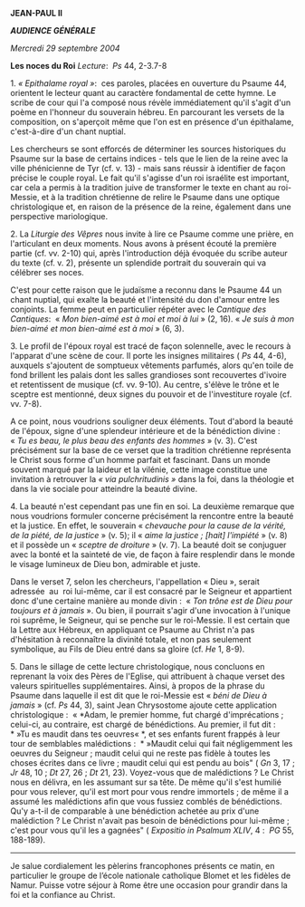 **JEAN-PAUL II**

***AUDIENCE GÉNÉRALE***

*Mercredi 29 septembre 2004*

**Les noces du Roi** *Lecture*:  *Ps* 44, 2-3.7-8

1. *« *Epithalame royal* »*:  ces paroles, placées en ouverture du Psaume 44, orientent le lecteur quant au caractère fondamental de cette hymne. Le scribe de cour qui l'a composé nous révèle immédiatement qu'il s'agit d'un poème en l'honneur du souverain hébreu. En parcourant les versets de la composition, on s'aperçoit même que l'on est en présence d'un épithalame, c'est-à-dire d'un chant nuptial.

Les chercheurs se sont efforcés de déterminer les sources historiques du Psaume sur la base de certains indices - tels que le lien de la reine avec la ville phénicienne de Tyr (cf. v. 13) - mais sans réussir à identifier de façon précise le couple royal. Le fait qu'il s'agisse d'un roi israélite est important, car cela a permis à la tradition juive de transformer le texte en chant au roi-Messie, et à la tradition chrétienne de relire le Psaume dans une optique christologique et, en raison de la présence de la reine, également dans une perspective mariologique.

2. La *Liturgie des Vêpres* nous invite à lire ce Psaume comme une prière, en l'articulant en deux moments. Nous avons à présent écouté la première partie (cf. vv. 2-10) qui, après l'introduction déjà évoquée du scribe auteur du texte (cf. v. 2), présente un splendide portrait du souverain qui va célébrer ses noces.

C'est pour cette raison que le judaïsme a reconnu dans le Psaume 44 un chant nuptial, qui exalte la beauté et l'intensité du don d'amour entre les conjoints. La femme peut en particulier répéter avec le *Cantique des Cantiques*:  « *Mon bien-aimé est à moi et moi à lui* » (2, 16). « *Je suis à mon bien-aimé et mon bien-aimé est à moi* » (6, 3).

3. Le profil de l'époux royal est tracé de façon solennelle, avec le recours à l'apparat d'une scène de cour. Il porte les insignes militaires ( *Ps* 44, 4-6), auxquels s'ajoutent de somptueux vêtements parfumés, alors qu'en toile de fond brillent les palais dont les salles grandioses sont recouvertes d'ivoire et retentissent de musique (cf. vv. 9-10). Au centre, s'élève le trône et le sceptre est mentionné, deux signes du pouvoir et de l'investiture royale (cf. vv. 7-8).

A ce point, nous voudrions souligner deux éléments. Tout d'abord la beauté de l'époux, signe d'une splendeur intérieure et de la bénédiction divine :  « *Tu es beau, le plus beau des enfants des hommes* » (v. 3). C'est précisément sur la base de ce verset que la tradition chrétienne représenta le Christ sous forme d'un homme parfait et fascinant. Dans un monde souvent marqué par la laideur et la vilénie, cette image constitue une invitation à retrouver la *« *via pulchritudinis* »* dans la foi, dans la théologie et dans la vie sociale pour atteindre la beauté divine.

4. La beauté n'est cependant pas une fin en soi. La deuxième remarque que nous voudrions formuler concerne précisément la rencontre entre la beauté et la justice. En effet, le souverain « *chevauche pour la cause de la vérité, de la piété, de la justice* » (v. 5); il « *aime la justice ; [hait] l'impiété* » (v. 8) et il possède un « *sceptre de droiture* » (v. 7). La beauté doit se conjuguer avec la bonté et la sainteté de vie, de façon à faire resplendir dans le monde le visage lumineux de Dieu bon, admirable et juste.

Dans le verset 7, selon les chercheurs, l'appellation « Dieu », serait adressée  au  roi lui-même, car il est consacré par le Seigneur et appartient donc d'une certaine manière au monde divin :  « *Ton trône est de Dieu pour toujours et à jamais* ». Ou bien, il pourrait s'agir d'une invocation à l'unique roi suprême, le Seigneur, qui se penche sur le roi-Messie. Il est certain que la Lettre aux Hébreux, en appliquant ce Psaume au Christ n'a pas d'hésitation à reconnaître la divinité totale, et non pas seulement symbolique, au Fils de Dieu entré dans sa gloire (cf. *He* 1, 8-9).

5. Dans le sillage de cette lecture christologique, nous concluons en reprenant la voix des Pères de l'Eglise, qui attribuent à chaque verset des valeurs spirituelles supplémentaires. Ainsi, à propos de la phrase du Psaume dans laquelle il est dit que le roi-Messie est « *béni de Dieu à jamais* » (cf. *Ps* 44, 3), saint Jean Chrysostome ajoute cette application christologique :  « *Adam, le premier homme, fut chargé d'imprécations ; celui-ci, au contraire, est chargé de bénédictions. Au premier, il fut dit :  * »Tu es maudit dans tes oeuvres« *, et ses enfants furent frappés à leur tour de semblables malédictions :  * »Maudit celui qui fait négligemment les oeuvres du Seigneur ; maudit celui qui ne reste pas fidèle à toutes les choses écrites dans ce livre ; maudit celui qui est pendu au bois" ( *Gn* 3, 17 ; *Jr* 48, 10 ; *Dt* 27, 26 ; *Dt* 21, 23). Voyez-vous que de malédictions ? Le Christ nous en délivra, en les assumant sur sa tête. De même qu'il s'est humilié pour vous relever, qu'il est mort pour vous rendre immortels ; de même il a assumé les malédictions afin que vous fussiez comblés de bénédictions. Qu'y a-t-il de comparable à une bénédiction achetée au prix d'une malédiction ? Le Christ n'avait pas besoin de bénédictions pour lui-même ; c'est pour vous qu'il les a gagnées" ( *Expositio in Psalmum XLIV*, 4 :  *PG* 55, 188-189).

***

Je salue cordialement les pèlerins francophones présents ce matin, en particulier le groupe de l’école nationale catholique Blomet et les fidèles de Namur. Puisse votre séjour à Rome être une occasion pour grandir dans la foi et la confiance au Christ.